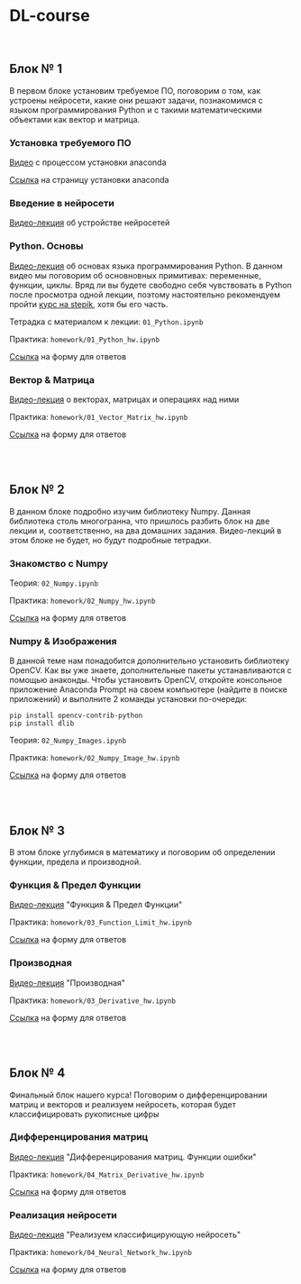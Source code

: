 # DL-course

<br>

## Блок № 1
В первом блоке установим требуемое ПО, поговорим о том, как устроены нейросети, какие они решают задачи, познакомимся с языком программирования Python и с такими математическими объектами как вектор и матрица.

### Установка требуемого ПО
[Видео](https://www.youtube.com/watch?v=UCNa-jHSH1Q&feature=youtu.be) с процессом установки anaconda

[Ссылка](https://www.anaconda.com/products/individual) на страницу установки anaconda

### Введение в нейросети
[Видео-лекция](https://youtu.be/4G8y_ptSlPs) об устройстве нейросетей

### Python. Основы
[Видео-лекция](https://youtu.be/0X-ai15FA4U) об основах языка программирования Python. В данном видео мы поговорим об основновных примитивах: переменные, функции, циклы. Вряд ли вы будете свободно себя чувствовать в Python после просмотра одной лекции, поэтому настоятельно рекомендуем пройти [курс на stepik](https://stepik.org/course/67/promo), хотя бы его часть.

Тетрадка с материалом к лекции: `01_Python.ipynb`

Практика: `homework/01_Python_hw.ipynb`

[Ссылка](https://forms.gle/UDjPWTEwpfCuX6dY9) на форму для ответов

### Вектор & Матрица
[Видео-лекция](https://youtu.be/42E31KhJQwU) о векторах, матрицах и операциях над ними

Практика: `homework/01_Vector_Matrix_hw.ipynb`

[Ссылка](https://forms.gle/EnfVqErdoMgagbcf9) на форму для ответов

<br>
<br>

## Блок № 2
В данном блоке подробно изучим библиотеку Numpy. Данная библиотека столь многогранна, что пришлось разбить блок на две лекции и, соответственно, на два домашних задания. Видео-лекций в этом блоке не будет, но будут подробные тетрадки.

### Знакомство с Numpy
Теория: `02_Numpy.ipynb`

Практика: `homework/02_Numpy_hw.ipynb`

[Ссылка](https://forms.gle/MF1PWEFcS1CAmsVK9) на форму для ответов

### Numpy & Изображения
В данной теме нам понадобится дополнительно установить библиотеку OpenCV. Как вы уже знаете, дополнительные пакеты устанавливаются с помощью анаконды. Чтобы установить OpenCV, откройте консольное приложение Anaconda Prompt на своем компьютере (найдите в поиске приложений) и выполните 2 команды установки по-очереди:
```
pip install opencv-contrib-python
pip install dlib
```

Теория: `02_Numpy_Images.ipynb`

Практика: `homework/02_Numpy_Image_hw.ipynb`

[Ссылка](https://forms.gle/1g3ZkoLRPzNQrj3ZA) на форму для ответов

<br>
<br>

## Блок № 3
В этом блоке углубимся в математику и поговорим об определении функции, предела и производной.

### Функция & Предел Функции 
[Видео-лекция](https://www.youtube.com/watch?v=Vkk8SXJfT5M) "Функция & Предел Функции"

Практика: `homework/03_Function_Limit_hw.ipynb`

[Ссылка]() на форму для ответов

### Производная
[Видео-лекция](https://www.youtube.com/watch?v=CkT6UZqn_nc) "Производная"

Практика: `homework/03_Derivative_hw.ipynb`

[Ссылка]() на форму для ответов

<br>
<br>

## Блок № 4
Финальный блок нашего курса! Поговорим о дифференцировании матриц и векторов и реализуем нейросеть, которая будет классифицировать рукописные цифры

### Дифференцирования матриц
[Видео-лекция]() "Дифференцирования матриц. Функции ошибки"

Практика: `homework/04_Matrix_Derivative_hw.ipynb`

[Ссылка]() на форму для ответов

### Реализация нейросети
[Видео-лекция]() "Реализуем классифицирующую нейросеть"

Практика: `homework/04_Neural_Network_hw.ipynb`

[Ссылка]() на форму для ответов
